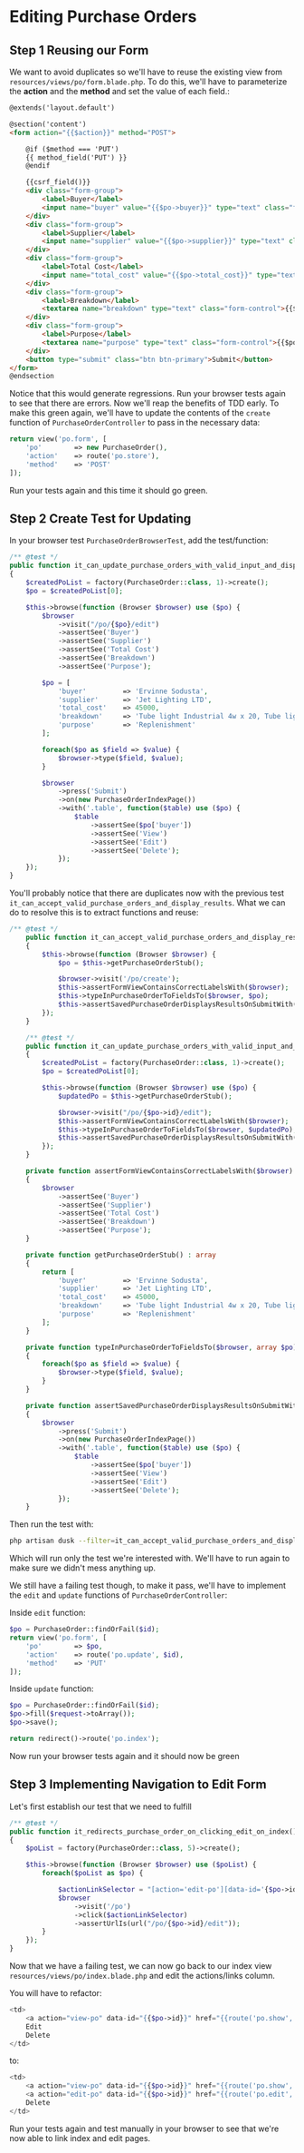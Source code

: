 # Editing Purchase Orders

## Step 1 Reusing our Form

We want to avoid duplicates so we'll have to reuse the existing view from `resources/views/po/form.blade.php`.
To do this, we'll have to parameterize the __action__ and the __method__ and set the value of each field.:

```html
@extends('layout.default')

@section('content')
<form action="{{$action}}" method="POST">

    @if ($method === 'PUT')
    {{ method_field('PUT') }}
    @endif

    {{csrf_field()}}
    <div class="form-group">
        <label>Buyer</label>
        <input name="buyer" value="{{$po->buyer}}" type="text" class="form-control" placeholder="The name of the creator of this PO">        
    </div>
    <div class="form-group">
        <label>Supplier</label>
        <input name="supplier" value="{{$po->supplier}}" type="text" class="form-control" placeholder="The supplier we will buy from">        
    </div>
    <div class="form-group">
        <label>Total Cost</label>
        <input name="total_cost" value="{{$po->total_cost}}" type="text" class="form-control">        
    </div>
    <div class="form-group">
        <label>Breakdown</label>
        <textarea name="breakdown" type="text" class="form-control">{{$po->breakdown}}</textarea>
    </div>
    <div class="form-group">
        <label>Purpose</label>
        <textarea name="purpose" type="text" class="form-control">{{$po->breakdown}}</textarea>
    </div>
    <button type="submit" class="btn btn-primary">Submit</button>
</form>
@endsection
```

Notice that this would generate regressions. Run your browser tests again to see that there are errors. Now we'll reap the benefits of TDD early.
To make this green again, we'll have to update the contents of the `create` function of `PurchaseOrderController` to pass in the necessary data:

```php
return view('po.form', [
    'po'        => new PurchaseOrder(),
    'action'    => route('po.store'),
    'method'    => 'POST'
]);
```

Run your tests again and this time it should go green.

## Step 2 Create Test for Updating

In your browser test `PurchaseOrderBrowserTest`, add the test/function:

```php
/** @test */
public function it_can_update_purchase_orders_with_valid_input_and_display_results()
{
    $createdPoList = factory(PurchaseOrder::class, 1)->create();
    $po = $createdPoList[0];

    $this->browse(function (Browser $browser) use ($po) {
        $browser
            ->visit("/po/{$po}/edit")
            ->assertSee('Buyer')
            ->assertSee('Supplier')
            ->assertSee('Total Cost')
            ->assertSee('Breakdown')
            ->assertSee('Purpose');

        $po = [
            'buyer'         => 'Ervinne Sodusta',
            'supplier'      => 'Jet Lighting LTD',
            'total_cost'    => 45000,
            'breakdown'     => 'Tube light Industrial 4w x 20, Tube light Industrial 7w x 15',
            'purpose'       => 'Replenishment'
        ];

        foreach($po as $field => $value) {
            $browser->type($field, $value);
        }

        $browser
            ->press('Submit')
            ->on(new PurchaseOrderIndexPage())
            ->with('.table', function($table) use ($po) {
                $table
                    ->assertSee($po['buyer'])
                    ->assertSee('View')
                    ->assertSee('Edit')
                    ->assertSee('Delete');
            });
    });
}
```

You'll probably notice that there are duplicates now with the previous test `it_can_accept_valid_purchase_orders_and_display_results`. What we can do to resolve this is to extract functions and reuse:

```php
/** @test */
    public function it_can_accept_valid_purchase_orders_and_display_results()
    {
        $this->browse(function (Browser $browser) {
            $po = $this->getPurchaseOrderStub();

            $browser->visit('/po/create');
            $this->assertFormViewContainsCorrectLabelsWith($browser);
            $this->typeInPurchaseOrderToFieldsTo($browser, $po);
            $this->assertSavedPurchaseOrderDisplaysResultsOnSubmitWith($browser, $po);
        });
    }

    /** @test */
    public function it_can_update_purchase_orders_with_valid_input_and_display_results()
    {
        $createdPoList = factory(PurchaseOrder::class, 1)->create();
        $po = $createdPoList[0];

        $this->browse(function (Browser $browser) use ($po) {
            $updatedPo = $this->getPurchaseOrderStub();

            $browser->visit("/po/{$po->id}/edit");
            $this->assertFormViewContainsCorrectLabelsWith($browser);
            $this->typeInPurchaseOrderToFieldsTo($browser, $updatedPo);
            $this->assertSavedPurchaseOrderDisplaysResultsOnSubmitWith($browser, $updatedPo);
        });
    }

    private function assertFormViewContainsCorrectLabelsWith($browser) : void
    {
        $browser
            ->assertSee('Buyer')
            ->assertSee('Supplier')
            ->assertSee('Total Cost')
            ->assertSee('Breakdown')
            ->assertSee('Purpose');
    }

    private function getPurchaseOrderStub() : array
    {
        return [
            'buyer'         => 'Ervinne Sodusta',
            'supplier'      => 'Jet Lighting LTD',
            'total_cost'    => 45000,
            'breakdown'     => 'Tube light Industrial 4w x 20, Tube light Industrial 7w x 15',
            'purpose'       => 'Replenishment'
        ];
    }

    private function typeInPurchaseOrderToFieldsTo($browser, array $po)
    {
        foreach($po as $field => $value) {
            $browser->type($field, $value);
        }
    }

    private function assertSavedPurchaseOrderDisplaysResultsOnSubmitWith($browser, array $po)
    {
        $browser
            ->press('Submit')
            ->on(new PurchaseOrderIndexPage())
            ->with('.table', function($table) use ($po) {
                $table
                    ->assertSee($po['buyer'])
                    ->assertSee('View')
                    ->assertSee('Edit')
                    ->assertSee('Delete');
            });
    }
```

Then run the test with:

```bash
php artisan dusk --filter=it_can_accept_valid_purchase_orders_and_display_results
```

Which will run only the test we're interested with. We'll have to run again to make sure we didn't mess anything up.

We still have a failing test though, to make it pass, we'll have to implement the `edit` and `update` functions of `PurchaseOrderController`:

Inside `edit` function:
```php
$po = PurchaseOrder::findOrFail($id);
return view('po.form', [
    'po'        => $po,
    'action'    => route('po.update', $id),
    'method'    => 'PUT'
]);
```

Inside `update` function:
```php
$po = PurchaseOrder::findOrFail($id);
$po->fill($request->toArray());
$po->save();

return redirect()->route('po.index');
```

Now run your browser tests again and it should now be green

## Step 3 Implementing Navigation to Edit Form

Let's first establish our test that we need to fulfill

```php
/** @test */
public function it_redirects_purchase_order_on_clicking_edit_on_index()
{
    $poList = factory(PurchaseOrder::class, 5)->create();

    $this->browse(function (Browser $browser) use ($poList) {
        foreach($poList as $po) {

            $actionLinkSelector = "[action='edit-po'][data-id='{$po->id}']";
            $browser
                ->visit('/po')
                ->click($actionLinkSelector)
                ->assertUrlIs(url("/po/{$po->id}/edit"));
        }
    });
}
```

Now that we have a failing test, we can now go back to our index view `resources/views/po/index.blade.php` and edit the actions/links column.

You will have to refactor:

```php
<td>
    <a action="view-po" data-id="{{$po->id}}" href="{{route('po.show', $po->id)}}">View</a>
    Edit 
    Delete
</td>
```

to:

```php
<td>
    <a action="view-po" data-id="{{$po->id}}" href="{{route('po.show', $po->id)}}">View</a>
    <a action="edit-po" data-id="{{$po->id}}" href="{{route('po.edit', $po->id)}}">Edit</a>
    Delete
</td>
```

Run your tests again and test manually in your browser to see that we're now able to link index and edit pages.